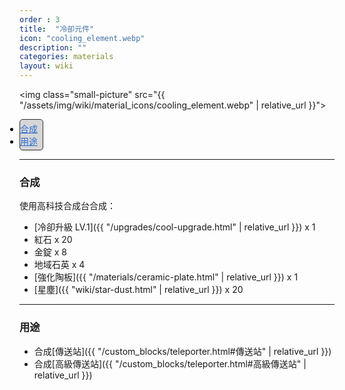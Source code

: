 ```yaml
---
order : 3
title:  "冷卻元件"
icon: "cooling_element.webp"
description: ""
categories: materials
layout: wiki
---
```


<img class="small-picture" src="{{ "/assets/img/wiki/material_icons/cooling_element.webp" | relative_url }}">

<div style="display:inline-block; padding:4px 8px 4px 0px; padding:auto;  background-color:#d6d6d6; border:1px #2D2D2D solid; border-radius:5px; color:black;">
<ul style="padding:0px;margin:0px">
    <li><a href="#合成" style="color:#2a6cd6;">合成</a></li>
    <li><a href="#用途" style="color:#2a6cd6;">用途</a></li>
</ul>
</div>

---

<a name="合成"></a>

### 合成

使用高科技合成台合成：

- [冷卻升級 LV.1]({{ "/upgrades/cool-upgrade.html" | relative_url }}) x 1  
- 紅石 x 20  
- 金錠 x 8  
- 地域石英 x 4  
- [強化陶板]({{ "/materials/ceramic-plate.html" | relative_url }}) x 1  
- [星塵]({{ "wiki/star-dust.html" | relative_url }}) x 20

---

<a name="用途"></a>

### 用途

* 合成[傳送站]({{ "/custom_blocks/teleporter.html#傳送站" | relative_url }})  
* 合成[高級傳送站]({{ "/custom_blocks/teleporter.html#高級傳送站" | relative_url }})
